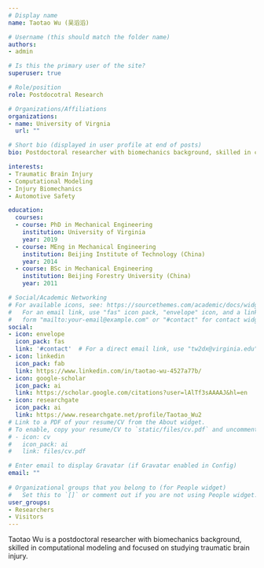```yaml
---
# Display name
name: Taotao Wu (吴滔滔)

# Username (this should match the folder name)
authors:
- admin

# Is this the primary user of the site?
superuser: true

# Role/position
role: Postdocotral Research

# Organizations/Affiliations
organizations:
- name: University of Virgnia
  url: ""

# Short bio (displayed in user profile at end of posts)
bio: Postdoctoral researcher with biomechanics background, skilled in computational modeling and focused on studying traumatic brain injury. 

interests:
- Traumatic Brain Injury
- Computational Modeling
- Injury Biomechanics
- Automotive Safety

education:
  courses:
  - course: PhD in Mechanical Engineering
    institution: University of Virginia
    year: 2019
  - course: MEng in Mechanical Engineering
    institution: Beijing Institute of Technology (China)
    year: 2014
  - course: BSc in Mechanical Engineering
    institution: Beijing Forestry University (China)
    year: 2011

# Social/Academic Networking
# For available icons, see: https://sourcethemes.com/academic/docs/widgets/#icons
#   For an email link, use "fas" icon pack, "envelope" icon, and a link in the
#   form "mailto:your-email@example.com" or "#contact" for contact widget.
social:
- icon: envelope
  icon_pack: fas
  link: '#contact'  # For a direct email link, use "tw2dx@virginia.edu".
- icon: linkedin
  icon_pack: fab
  link: https://www.linkedin.com/in/taotao-wu-4527a77b/
- icon: google-scholar
  icon_pack: ai
  link: https://scholar.google.com/citations?user=lAlTf3sAAAAJ&hl=en
- icon: researchgate
  icon_pack: ai
  link: https://www.researchgate.net/profile/Taotao_Wu2
# Link to a PDF of your resume/CV from the About widget.
# To enable, copy your resume/CV to `static/files/cv.pdf` and uncomment the lines below.  
# - icon: cv
#   icon_pack: ai
#   link: files/cv.pdf

# Enter email to display Gravatar (if Gravatar enabled in Config)
email: ""
  
# Organizational groups that you belong to (for People widget)
#   Set this to `[]` or comment out if you are not using People widget.  
user_groups:
- Researchers
- Visitors
---
```


Taotao Wu is a postdoctoral researcher with biomechanics background, skilled in computational modeling and focused on studying traumatic brain injury.

